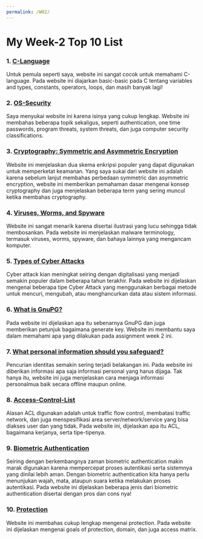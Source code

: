 ```yaml
---
permalink: /W02/
---
```

# My Week-2 Top 10 List

### 1. [C-Language](https://www.freecodecamp.org/news/the-c-beginners-handbook/)
Untuk pemula seperti saya, website ini sangat cocok untuk memahami C-language. Pada website ini diajarkan basic-basic pada C tentang variables and types, constants, operators, loops, dan masih banyak lagi!

### 2. [OS-Security](https://www.tutorialspoint.com/operating_system/os_security.htm)
Saya menyukai website ini karena isinya yang cukup lengkap. Website ini membahas beberapa topik sekaligus, seperti authentication, one time passwords, program threats, system threats, dan juga computer security classifications.

### 3. [Cryptography: Symmetric and Asymmetric Encryption](https://www.ssl2buy.com/wiki/symmetric-vs-asymmetric-encryption-what-are-differences)
Website ini menjelaskan dua skema enkripsi populer yang dapat digunakan untuk memperketat keamanan. Yang saya sukai dari website ini adalah karena sebelum lanjut membahas perbedaan symmetric dan asymmetric encryption, website ini memberikan pemahaman dasar mengenai konsep cryptography dan juga menjelaskan beberapa term yang sering muncul ketika membahas cryptography.

### 4. [Viruses, Worms, and Spyware](https://www.intego.com/mac-security-blog/viruses-worms-and-spyware-yikes-a-look-at-malware-terminology/)
Website ini sangat menarik karena disertai ilustrasi yang lucu sehingga tidak membosankan. Pada website ini menjelaskan malware terminology, termasuk viruses, worms, spyware, dan bahaya lainnya yang mengancam komputer.

### 5. [Types of Cyber Attacks](https://blog.netwrix.com/2018/05/15/top-10-most-common-types-of-cyber-attacks/)
Cyber attack kian meningkat seiring dengan digitalisasi yang menjadi semakin populer dalam beberapa tahun terakhir. Pada website ini dijelaskan mengenai beberapa tipe Cyber Attack yang menggunakan berbagai metode untuk mencuri, mengubah, atau menghancurkan data atau sistem informasi.

### 6. [What is GnuPG?](https://www.linode.com/docs/guides/gpg-keys-to-send-encrypted-messages/)
Pada website ini dijelaskan apa itu sebenarnya GnuPG dan juga memberikan petunjuk bagaimana generate key. Website ini membantu saya dalam memahami apa yang dilakukan pada assignment week 2 ini.

### 7. [What personal information should you safeguard?](https://us.norton.com/internetsecurity-privacy-what-personal-information-should-you-safeguard.html)
Pencurian identitas semakin sering terjadi belakangan ini. Pada website ini diberikan informasi apa saja informasi personal yang harus dijaga. Tak hanya itu, website ini juga menjelaskan cara menjaga informasi personalmua baik secara offline maupun online.

### 8. [Access-Control-List](https://www.imperva.com/learn/data-security/access-control-list-acl/)
Alasan ACL digunakan adalah untuk traffic flow control, membatasi traffic network, dan juga menspesifikasi area server/network/service yang bisa diakses user dan yang tidak. Pada website ini, dijelaskan apa itu ACL, bagaimana kerjanya, serta tipe-tipenya.

### 9. [Biometric Authentication](https://www.onespan.com/topics/biometric-authentication)
Seiring dengan berkembangnya zaman biometric authentication makin marak digunakan karena mempercepat proses autentikasi serta sistemnya yang dinilai lebih aman. Dengan biometric authentication kita hanya perlu menunjukan wajah, mata, ataupun suara ketika melakukan proses autentikasi. Pada website ini dijelaskan beberapa jenis dari biometric authentication disertai dengan pros dan cons nya!

### 10. [Protection](https://ecestudy.files.wordpress.com/2015/11/unit5_part_1.pdf)
Website ini membahas cukup lengkap mengenai protection. Pada website ini dijelaskan mengenai goals of protection, domain, dan juga access matrix.
